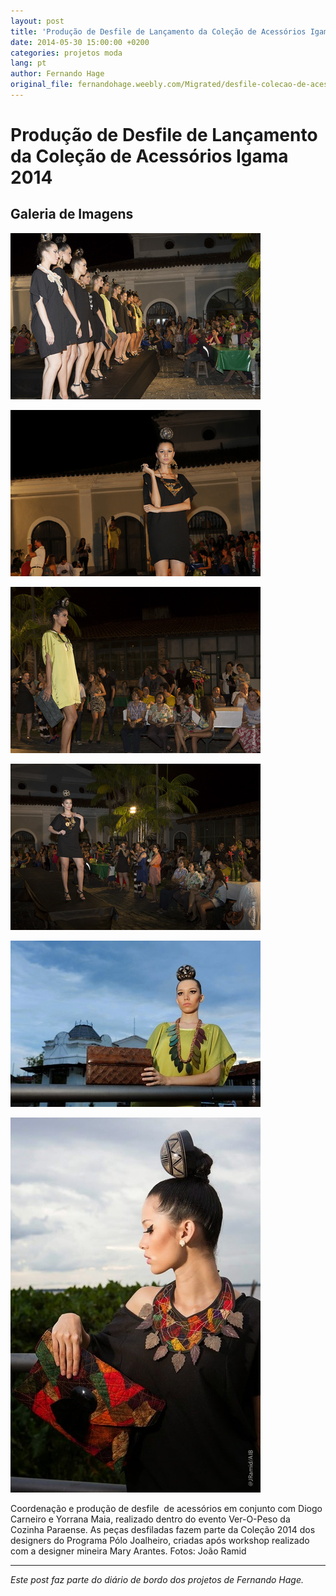 ```yaml
---
layout: post
title: 'Produção de Desfile de Lançamento da Coleção de Acessórios Igama 2014'
date: 2014-05-30 15:00:00 +0200
categories: projetos moda
lang: pt
author: Fernando Hage
original_file: fernandohage.weebly.com/Migrated/desfile-colecao-de-acessorios-2014.html
---
```


# Produção de Desfile de Lançamento da Coleção de Acessórios Igama 2014

## Galeria de Imagens

![Produção de Desfile de Lançamento da Coleção de Acessórios Igama 2014](/assets/images/producao-de-desfile-de-lancamento-da-colecao-de-acessorios-igama-2014-01.jpg)

![Produção de Desfile de Lançamento da Coleção de Acessórios Igama 2014](/assets/images/producao-de-desfile-de-lancamento-da-colecao-de-acessorios-igama-2014-02.jpg)

![Produção de Desfile de Lançamento da Coleção de Acessórios Igama 2014](/assets/images/producao-de-desfile-de-lancamento-da-colecao-de-acessorios-igama-2014-03.jpg)

![Produção de Desfile de Lançamento da Coleção de Acessórios Igama 2014](/assets/images/producao-de-desfile-de-lancamento-da-colecao-de-acessorios-igama-2014-04.jpg)

![Produção de Desfile de Lançamento da Coleção de Acessórios Igama 2014](/assets/images/producao-de-desfile-de-lancamento-da-colecao-de-acessorios-igama-2014-05.jpg)

![Produção de Desfile de Lançamento da Coleção de Acessórios Igama 2014](/assets/images/producao-de-desfile-de-lancamento-da-colecao-de-acessorios-igama-2014-06.jpg)

Coordenação e produção de desfile  de acessórios em conjunto com Diogo Carneiro e Yorrana Maia, realizado dentro do evento Ver-O-Peso da Cozinha Paraense. As peças desfiladas fazem parte da Coleção 2014 dos designers do Programa Pólo Joalheiro, criadas após workshop realizado com a designer mineira Mary Arantes. Fotos: João Ramid

---

*Este post faz parte do diário de bordo dos projetos de Fernando Hage.*
